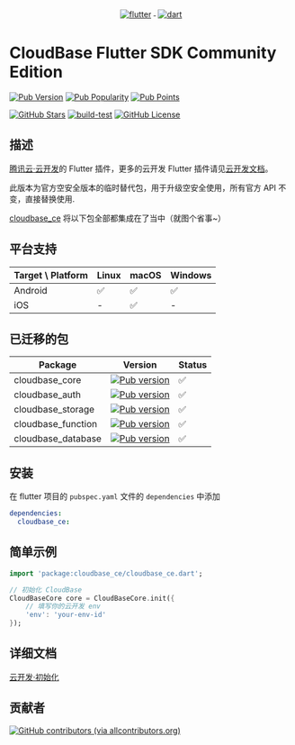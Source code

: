 <p align="center">
  <a href="https://flutter.dev/">
    <img src="https://www.vectorlogo.zone/logos/flutterio/flutterio-ar21.svg" alt="flutter" style="vertical-align:top; margin:4px;">
  </a>
  <a href="https://dart.dev/">
    <img src="https://www.vectorlogo.zone/logos/dartlang/dartlang-ar21.svg" alt="dart" style="vertical-align:top; margin:4px;">
  </a>
</p>

# CloudBase Flutter SDK Community Edition

[![Pub Version](https://img.shields.io/pub/v/cloudbase_ce)](https://pub.dev/packages/cloudbase_ce)
[![Pub Popularity](https://img.shields.io/pub/popularity/cloudbase_ce)](https://pub.dev/packages/cloudbase_ce)
[![Pub Points](https://img.shields.io/pub/points/cloudbase_ce)](https://pub.dev/packages/cloudbase_ce)

<!-- [![GitHub Stars](https://img.shields.io/github/stars/bookshiyi/cloudbase_ce?style=social)](https://github.com/bookshiyi/cloudbase_ce/stargazers) -->

[![GitHub Stars](https://img.shields.io/github/stars/bookshiyi/cloudbase_ce)](https://github.com/bookshiyi/cloudbase_ce/stargazers)
[![build-test](https://github.com/bookshiyi/cloudbase_ce/actions/workflows/ci.yaml/badge.svg)](https://github.com/bookshiyi/cloudbase_ce/actions/workflows/ci.yaml)
[![GitHub License](https://img.shields.io/github/license/bookshiyi/cloudbase_ce)](https://github.com/bookshiyi/cloudbase_ce/blob/main/LICENSE)

## 描述

[腾讯云·云开发](https://www.cloudbase.net/)的 Flutter 插件，更多的云开发 Flutter 插件请见[云开发文档](https://docs.cloudbase.net/api-reference/flutter/install)。

此版本为官方空安全版本的临时替代包，用于升级空安全使用，所有官方 API 不变，直接替换使用.

[cloudbase_ce](https://pub.flutter-io.cn/packages/cloudbase_ce) 将以下包全部都集成在了当中（就图个省事~）

## 平台支持

| Target \ Platform | Linux | macOS | Windows |
| ----------------- | ----- | ----- | ------- |
| Android           | ✅    | ✅    | ✅      |
| iOS               | -     | ✅    | -       |

## 已迁移的包

| Package            | Version                                                         | Status |
| ------------------ | --------------------------------------------------------------- | ------ |
| cloudbase_core     | [![Pub version](https://img.shields.io/pub/v/cloudbase_auth)]() | ✅     |
| cloudbase_auth     | [![Pub version](https://img.shields.io/pub/v/cloudbase_auth)]() | ✅     |
| cloudbase_storage  | [![Pub version](https://img.shields.io/pub/v/cloudbase_auth)]() | ✅     |
| cloudbase_function | [![Pub version](https://img.shields.io/pub/v/cloudbase_auth)]() | ✅     |
| cloudbase_database | [![Pub version](https://img.shields.io/pub/v/cloudbase_auth)]() | ✅     |

## 安装

在 flutter 项目的 `pubspec.yaml` 文件的 `dependencies` 中添加

```yaml
dependencies:
  cloudbase_ce:
```

## 简单示例

```dart
import 'package:cloudbase_ce/cloudbase_ce.dart';

// 初始化 CloudBase
CloudBaseCore core = CloudBaseCore.init({
    // 填写你的云开发 env
    'env': 'your-env-id'
});
```

## 详细文档

[云开发·初始化](https://docs.cloudbase.net/api-reference/flutter/initialization)

## 贡献者

[![GitHub contributors (via allcontributors.org)](https://contrib.rocks/image?repo=bookshiyi/cloudbase_ce)](https://github.com/bookshiyi/cloudbase_ce/graphs/contributors)
